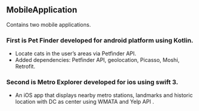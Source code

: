 ## MobileApplication
Contains two mobile applications.
### First is **Pet Finder** developed for android platform using Kotlin.
- Locate cats in the user’s areas via Petfinder API. 
- Added dependencies: Petfinder API, geolocation, Picasso, Moshi, Retrofit.

### Second is **Metro Explorer** developed for ios using swift 3.
- An iOS app that displays nearby metro stations, landmarks and historic location with DC as center using WMATA and Yelp API .
